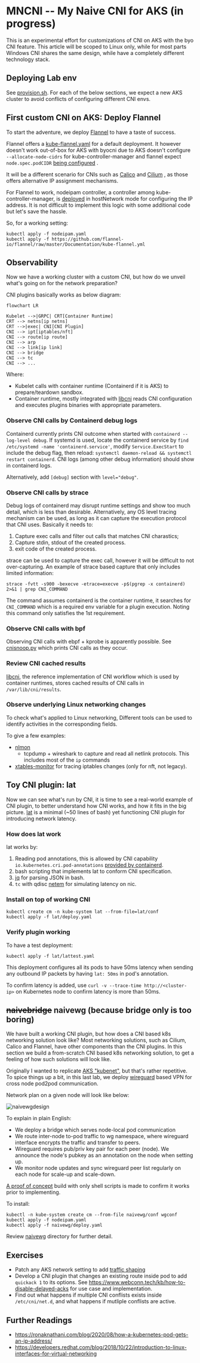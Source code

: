 # MNCNI -- My Naive CNI for AKS (in progress)

This is an experimental effort for customizations of CNI on AKS with the byo CNI
feature. This article will be scoped to Linux only, while for most parts Windows
CNI shares the same design, while have a completely different technology stack.

## Deploying Lab env

See [provision.sh](./provision.sh). For each of the below sections, we expect
a new AKS cluster to avoid conflicts of configuring different CNI envs.

## First custom CNI on AKS: Deploy Flannel

To start the adventure, we deploy
[Flannel](https://github.com/flannel-io/flannel) to have a taste of success.

Flannel offers a
[kube-flannel.yaml](https://github.com/flannel-io/flannel/blob/master/Documentation/kubernetes.md#kube-flannelyaml)
for a default deployment. It however doesn't work out-of-box for AKS with byocni
due to AKS doesn't configure `--allocate-node-cidrs` for kube-controller-manager
and flannel expect `node.spec.podCIDR` 
[being configured](https://github.com/flannel-io/flannel/blob/master/Documentation/troubleshooting.md#kubernetes-specific)
.

It will be a different scenario for CNIs such as
[Calico](https://projectcalico.docs.tigera.io/networking/get-started-ip-addresses)
and 
[Cilium](https://docs.cilium.io/en/v1.12/concepts/networking/ipam/cluster-pool/)
, as those offers alternative IP assignment mechanisms.

For Flannel to work, nodeipam controller, a controller among
kube-controller-manager, is [deployed](./nodeipam.yaml) in hostNetwork mode for
configuring the IP address. It is not difficult to implement this logic with
some additional code but let's save the hassle.

So, for a working setting:

```shell
kubectl apply -f nodeipam.yaml
kubectl apply -f https://github.com/flannel-io/flannel/raw/master/Documentation/kube-flannel.yml
```

## Observability

Now we have a working cluster with a custom CNI, but how do we unveil what's
going on for the network preparation?

CNI plugins basically works as below diagram:

```mermaid
flowchart LR

Kubelet -->|GRPC| CRT[Container Runtime]
CRT --> netns[ip netns]
CRT -->|exec| CNI[CNI Plugin]
CNI --> ipt[iptables/nft]
CNI --> route[ip route]
CNI --> arp
CNI --> link[ip link]
CNI --> bridge
CNI --> tc
CNI --> ...
```

Where:

* Kubelet calls with container runtime (Containerd if it is AKS) to
  prepare/teardown sandbox.
* Container runtime, mostly integrated with
  [libcni](https://github.com/containernetworking/cni/tree/master/libcni)
  reads CNI configuration and executes plugins binaries with appropriate
  parameters.

### Observe CNI calls by Containerd debug logs

Containerd currently prints CNI outcome when started with
`containerd --log-level debug`. If systemd is used, locate the containerd
service by `find /etc/systemd -name 'containerd.service'`, modify `Service.ExecStart`
to include the debug flag, then reload:
`systemctl daemon-reload && systemctl restart containerd`. CNI logs (among
other debug information) should show in containerd logs.

Alternatively, add `[debug]` section with `level="debug"`.

### Observe CNI calls by strace

Debug logs of containerd may disrupt runtime settings and show too much detail,
which is less than desirable. Alternatively, any OS level tracing mechanism can
be used, as long as it can capture the execution protocol that CNI uses.
Basically it needs to:

1. Capture exec calls and filter out calls that matches CNI charastics;
2. Capture stdin, stdout of the created process.
3. exit code of the created process. 

strace can be used to capture the exec call, however it will be difficult to not
over-capturing. An example of strace based capture that only includes limited
information:

```shell
strace -fvtt -s900 -bexecve -etrace=execve -p$(pgrep -x containerd) 2>&1 | grep CNI_COMMAND
```

The command assumes containerd is the container runtime, it searches for
`CNI_COMMAND` which is a required env variable for a plugin execution. Noting
this command only satisfies the 1st requirement.

### Observe CNI calls with bpf

Observing CNI calls with ebpf + kprobe is apparently possible. See
[cnisnoop.py](../tracing/cnisnoop.py) which prints CNI calls as they occur.

### Review CNI cached results

[libcni](https://github.com/containernetworking/cni/tree/main/libcni),
the reference implementation of CNI workflow which is used by container
runtimes, stores cached results of CNI calls in `/var/lib/cni/results`.

### Observe underlying Linux networking changes

To check what's applied to Linux networking, Different tools can be used to
identify activities in the corresponding fields.

To give a few examples:

* [nlmon](https://developers.redhat.com/blog/2018/10/22/introduction-to-linux-interfaces-for-virtual-networking#nlmon)
  + tcpdump + wireshark to capture and read all netlink protocols. This includes
  most of the `ip` commands
* [xtables-monitor](https://man7.org/linux/man-pages/man8/xtables-monitor.8.html)
  for tracing iptables changes (only for nft, not legacy).

## Toy CNI plugin: lat

Now we can see what's run by CNI, it is time to see a real-world example of CNI
plugin, to better understand how CNI works, and how it fits in the big picture.
[lat](./lat) is a minimal (~50 lines of bash) yet functioning CNI plugin for
introducing network latency.

### How does lat work

lat works by:

1. Reading pod annotations, this is allowed by CNI capability
   `io.kubernetes.cri.pod-annotations`
   [provided by containerd](https://github.com/containerd/containerd/pull/5026).
2. bash scripting that implements lat to conform CNI specification.
3. [jq](https://github.com/stedolan/jq) for parsing JSON in bash.
4. `tc` with qdisc
   [netem](https://man7.org/linux/man-pages/man8/tc-netem.8.html) for simulating
   latency on nic.

### Install on top of working CNI

```shell
kubectl create cm -n kube-system lat --from-file=lat/conf
kubectl apply -f lat/deploy.yaml
```

### Verify plugin working

To have a test deployment:

```shell
kubectl apply -f lat/lattest.yaml
```

This deployment configures all its pods to have 50ms latency when sending
any outbound IP packets by having `lat: 50ms` in pod's annotation.

To confirm latency is added, use `curl -v --trace-time http://<cluster-ip>` on
Kubernetes node to confirm latency is more than 50ms.


## <del>naivebridge</del> naivewg (because bridge only is too boring)

We have built a working CNI plugin, but how does a CNI based k8s networking
solution look like? Most networking solutions, such as Cilium, Calico and
Flannel, have other components than the CNI plugins. In this section we build
a from-scratch CNI based k8s networking solution, to get a feeling of how such
solutions will look like.

Originally I wanted to replicate
[AKS "kubenet"](https://learn.microsoft.com/en-us/azure/aks/configure-kubenet),
but that's rather repetitive. To spice things up a bit, in this last lab, we
deploy [wireguard](https://www.wireguard.com/) based VPN for cross node pod2pod
communication. 

Network plan on a given node will look like below:

![naivewgdesign](./naivewg/design.png)

To explain in plain English:

* We deploy a bridge which serves node-local pod communication
* We route inter-node to-pod traffic to wg namespace, where wireguard interface
  encrypts the traffic and transfer to peers.
* Wireguard requires pub/priv key pair for each peer (node). We announce the
  node's pubkey as an annotation on the node when setting up.
* We monitor node updates and sync wireguard peer list regularly on each node
  for scale-up and scale-down.

[A proof of concept](./naivewg/poc.md) build with only shell scripts is made to confirm it works prior to implementing. 

To install:

```shell
kubectl -n kube-system create cm --from-file naivewg/conf wgconf
kubectl apply -f nodeipam.yaml
kubectl apply -f naivewg/deploy.yaml
```

Review [naivewg](./naivewg) directory for further detail.

## Exercises

* Patch any AKS network setting to add
  [traffic shaping](https://kubernetes.io/docs/concepts/extend-kubernetes/compute-storage-net/network-plugins/#support-traffic-shaping)
* Develop a CNI plugin that changes an existing route inside pod to add
  `quickack 1` to its options. See https://www.webconn.tech/kb/how-to-disable-delayed-acks
  for use case and implementation.
* Find out what happens if multiple CNI conflists exists inside
  `/etc/cni/net.d`, and what happens if mutliple conflists are active.

## Further Readings

* https://ronaknathani.com/blog/2020/08/how-a-kubernetes-pod-gets-an-ip-address/
* https://developers.redhat.com/blog/2018/10/22/introduction-to-linux-interfaces-for-virtual-networking
